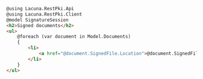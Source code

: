 ﻿```html
@using Lacuna.RestPki.Api
@using Lacuna.RestPki.Client
@model SignatureSession
<h2>Signed documents</h2>
<ul>
	@foreach (var document in Model.Documents)
	{
		<li>
			<a href="@document.SignedFile.Location">@document.SignedFile.Name</a>
		</li>
	}
</ul>
```
